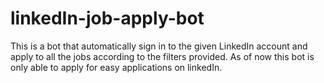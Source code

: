 # linkedIn-job-apply-bot
This is a bot that automatically sign in to the given LinkedIn account and apply to all the jobs according to the filters provided. As of now this bot is only able to apply for easy applications on linkedIn.
